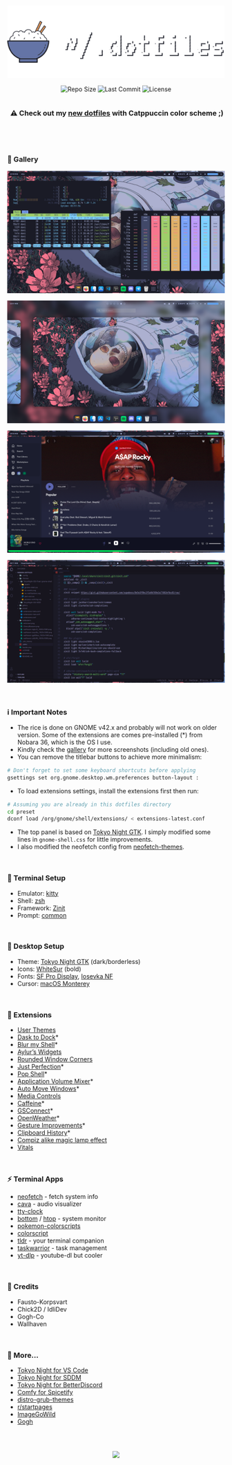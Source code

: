 <p align="center">
  <img src="header.png" />
</p>

<p align="center">
  <img alt="Repo Size" src="https://custom-icon-badges.demolab.com/github/repo-size/slashedzer0/nobara-dotfiles?style=for-the-badge&logo=file-zip&logoColor=white" />
  <img alt="Last Commit" src="https://custom-icon-badges.demolab.com/github/last-commit/slashedzer0/nobara-dotfiles?style=for-the-badge&logo=history&logoColor=white" />
  <img alt="License" src="https://custom-icon-badges.demolab.com/github/license/slashedzer0/nobara-dotfiles?style=for-the-badge&logo=law&logoColor=white">
</p>

<h3 align="center">
<img src="https://raw.githubusercontent.com/catppuccin/catppuccin/main/assets/misc/transparent.png" height="30" width="0px"/>
⚠️ Check out my <a href="https://github.com/slashedzer0/nobara-dotfiles/edit/catppuccin">new dotfiles</a> with Catppuccin color scheme ;)  
</h3>

&nbsp;

&nbsp;

### 🌸 Gallery

![float-1.png](gallery/float-1.png)

![float-2.png](gallery/float-2.png)

![float-spotify.png](gallery/float-spotify.png)

![float-code.png](gallery/float-code.png)

&nbsp;

### ℹ️ Important Notes

- The rice is done on GNOME v42.x and probably will not work on older version. Some of the extensions are comes pre-installed (*) from Nobara 36, which is the OS I use.
- Kindly check the [gallery](https://github.com/slashedzer0/nobara-dotfiles/tree/main/gallery) for more screenshots (including old ones).
- You can remove the titlebar buttons to achieve more minimalism:

```bash
# Don't forget to set some keyboard shortcuts before applying
gsettings set org.gnome.desktop.wm.preferences button-layout :
```

- To load extensions settings, install the extensions first then run:

```bash
# Assuming you are already in this dotfiles directory
cd preset
dconf load /org/gnome/shell/extensions/ < extensions-latest.conf
```

- The top panel is based on [Tokyo Night GTK](https://www.gnome-look.org/p/1681470). I simply modified some lines in `gnome-shell.css` for little improvements.
- I also modified the neofetch config from [neofetch-themes](https://github.com/chick2d/neofetch-themes/blob/main/normal/idlifetch.conf).

&nbsp;

### 👾 Terminal Setup

- Emulator: [kitty](https://github.com/kovidgoyal/kitty)
- Shell: [zsh](https://github.com/zsh-users/zsh)
- Framework: [Zinit](https://github.com/zdharma-continuum/zinit)
- Prompt: [common](https://github.com/jackharrisonsherlock/common)

&nbsp;

### 🎨 Desktop Setup

- Theme: [Tokyo Night GTK](https://github.com/Fausto-Korpsvart/Tokyo-Night-GTK-Theme) (dark/borderless)
- Icons: [WhiteSur](https://github.com/vinceliuice/WhiteSur-icon-theme) (bold)
- Fonts: [SF Pro Display](https://github.com/sahibjotsaggu/San-Francisco-Pro-Fonts), [Iosevka NF](https://github.com/ryanoasis/nerd-fonts/tree/master/patched-fonts/Iosevka)
- Cursor: [macOS Monterey](https://github.com/ful1e5/apple_cursor)

&nbsp;

### 🧩 Extensions

- [User Themes](https://extensions.gnome.org/extension/19/user-themes/)
- [Dask to Dock](https://extensions.gnome.org/extension/307/dash-to-dock/)*
- [Blur my Shell](https://extensions.gnome.org/extension/3193/blur-my-shell/)*
- [Aylur’s Widgets](https://extensions.gnome.org/extension/5338/aylurs-widgets/)
- [Rounded Window Corners](https://extensions.gnome.org/extension/5237/rounded-window-corners/)
- [Just Perfection](https://extensions.gnome.org/extension/3843/just-perfection/)*
- [Pop Shell](https://github.com/pop-os/shell)*
- [Application Volume Mixer](https://extensions.gnome.org/extension/3499/application-volume-mixer/)*
- [Auto Move Windows](https://extensions.gnome.org/extension/16/auto-move-windows/)*
- [Media Controls](https://extensions.gnome.org/extension/4470/media-controls/)
- [Caffeine](https://extensions.gnome.org/extension/517/caffeine/)*
- [GSConnect](https://extensions.gnome.org/extension/1319/gsconnect/)*
- [OpenWeather](https://extensions.gnome.org/extension/750/openweather/)*
- [Gesture Improvements](https://extensions.gnome.org/extension/4245/gesture-improvements/)*
- [Clipboard History](https://extensions.gnome.org/extension/4839/clipboard-history/)*
- [Compiz alike magic lamp effect](https://extensions.gnome.org/extension/3740/compiz-alike-magic-lamp-effect/)
- [Vitals](https://extensions.gnome.org/extension/1460/vitals/)

&nbsp;

### ⚡ Terminal Apps

- [neofetch](https://github.com/dylanaraps/neofetch) - fetch system info
- [cava](https://github.com/karlstav/cava) - audio visualizer
- [tty-clock](https://github.com/xorg62/tty-clock)
- [bottom](https://github.com/ClementTsang/bottom) / [htop](https://github.com/htop-dev/htop) - system monitor
- [pokemon-colorscripts](https://gitlab.com/phoneybadger/pokemon-colorscripts)
- [colorscript](https://gitlab.com/dwt1/shell-color-scripts)
- [tldr](https://github.com/tldr-pages/tldr) - your terminal companion
- [taskwarrior](https://github.com/GothenburgBitFactory/taskwarrior) - task management
- [yt-dlp](https://github.com/yt-dlp/yt-dlp) - youtube-dl but cooler

&nbsp;

### 💫 Credits

- Fausto-Korpsvart
- Chick2D / IdliDev
- Gogh-Co
- Wallhaven

&nbsp;

### 🍬 More…

- [Tokyo Night for VS Code](https://github.com/enkia/tokyo-night-vscode-theme)
- [Tokyo Night for SDDM](https://github.com/rototrash/tokyo-night-sddm)
- [Tokyo Night for BetterDiscord](https://github.com/Dyzean/Tokyo-Night)
- [Comfy for Spicetify](https://github.com/Comfy-Themes/Spicetify)
- [distro-grub-themes](https://github.com/AdisonCavani/distro-grub-themes)
- [r/startpages](https://www.reddit.com/r/startpages/)
- [ImageGoWild](https://ign.schrodinger-hat.it/color-schemes)
- [Gogh](https://github.com/Gogh-Co/Gogh)

&nbsp;

<h2 align="center"> </h2>
<p align="center"><img src="https://forthebadge.com/images/badges/built-with-swag.svg"/></p>

